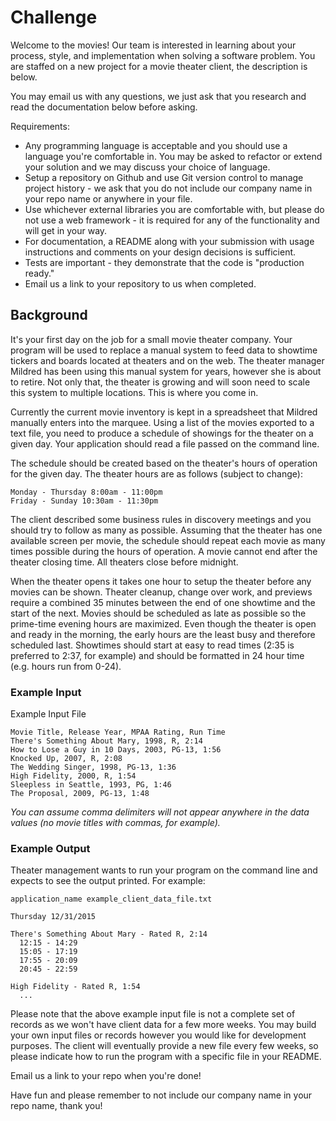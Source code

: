 # Challenge

Welcome to the movies! Our team is interested in learning about your process, style, and implementation when solving a software problem. You are staffed on a new project for a movie theater client, the description is below. 

You may email us with any questions, we just ask that you research  and read the documentation below before asking.

Requirements:

* Any programming language is acceptable and you should use a language you're comfortable in. You may be asked to refactor or extend your solution and we may discuss your choice of language.
* Setup a repository on Github and use Git version control to manage project history - we ask that you do not include our company name in your repo name or anywhere in your file.
* Use whichever external libraries you are comfortable with, but please do not use a web framework - it is required for any of the functionality and will get in your way.
* For documentation, a README along with your submission with usage instructions and comments on your design decisions is sufficient.
* Tests are important - they demonstrate that the code is "production ready."
* Email us a link to your repository to us when completed.

## Background

It's your first day on the job for a small movie theater company. Your program will be used to replace a manual system to feed data to showtime tickers and boards located at theaters and on the web. The theater manager Mildred has been using this manual system for years, however she is about to retire. Not only that, the theater is growing and will soon need to scale this system to multiple locations. This is where you come in.

Currently the current movie inventory is kept in a spreadsheet that Mildred manually enters into the marquee. Using a list of the movies exported to a text file, you need to produce a schedule of showings for the theater on a given day. Your application should read a file passed on the command line.

The schedule should be created based on the theater's hours of operation for the given day. The theater hours are as follows (subject to change):
```
Monday - Thursday 8:00am - 11:00pm
Friday - Sunday 10:30am - 11:30pm
```

The client described some business rules in discovery meetings and you should try to follow as many as possible. Assuming that the theater has one available screen per movie, the schedule should repeat each movie as many times possible during the hours of operation. A movie cannot end after the theater closing time. All theaters close before midnight.

When the theater opens it takes one hour to setup the theater before any movies can be shown. Theater cleanup, change over work, and previews require a combined 35 minutes between the end of one showtime and the start of the next. Movies should be scheduled as late as possible so the prime-time evening hours are maximized. Even though the theater is open and ready in the morning, the early hours are the least busy and therefore scheduled last. Showtimes should start at easy to read times (2:35 is preferred to 2:37, for example) and should be formatted in 24 hour time (e.g. hours run from 0-24).

### Example Input

Example Input File
```
Movie Title, Release Year, MPAA Rating, Run Time
There's Something About Mary, 1998, R, 2:14
How to Lose a Guy in 10 Days, 2003, PG-13, 1:56
Knocked Up, 2007, R, 2:08
The Wedding Singer, 1998, PG-13, 1:36
High Fidelity, 2000, R, 1:54
Sleepless in Seattle, 1993, PG, 1:46
The Proposal, 2009, PG-13, 1:48
```

_You can assume comma delimiters will not appear anywhere in the data values (no movie titles with commas, for example)._

### Example Output

Theater management wants to run your program on the command line and expects to see the output printed. For example:

```
application_name example_client_data_file.txt

Thursday 12/31/2015

There's Something About Mary - Rated R, 2:14
  12:15 - 14:29
  15:05 - 17:19
  17:55 - 20:09
  20:45 - 22:59

High Fidelity - Rated R, 1:54
  ...
```

Please note that the above example input file is not a complete set of records as we won't have client data for a few more weeks. You may build your own input files or records however you would like for development purposes. The client will eventually provide a new file every few weeks, so please indicate how to run the program with a specific file in your README.

Email us a link to your repo when you're done!

Have fun and please remember to not include our company name in your repo name, thank you!